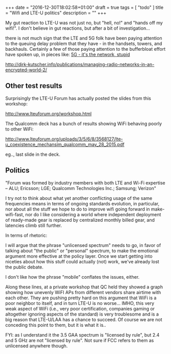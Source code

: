 +++
date = "2016-12-30T18:02:58+01:00"
draft = true
tags = [ "todo" ]
title = "Wifi and LTE-U politics"
description = ""
+++

My gut reaction to LTE-U was not just no, but "hell, no!" and "hands
off my wifi!". I don't believe in gut reactions, but after a bit of
investigation...

there is not much sign that the LTE and 5G folk have been paying
attention to the queuing delay problem that they have - in the handsets,
towers, and backhauls. Certainly a few of those paying attention to the
bufferbloat effort have spoken up, in pieces like: [5G - it's the
network, stupid](http://dirk-kutscher.info/posts/5g-its-the-network-stupid/)

http://dirk-kutscher.info/publications/managing-radio-networks-in-an-encrypted-world-2/


## Other test results

Surprisingly the LTE-U Forum has actually posted the slides from this workshop:

http://www.lteuforum.org/workshop.html

The Qualcomm deck has a bunch of results showing WiFi behaving poorly to other WiFi:

http://www.lteuforum.org/uploads/3/5/6/8/3568127/lte-u_coexistence_mechansim_qualcomm_may_28_2015.pdf

eg.., last slide in the deck.

## Politics

"Forum was formed by industry members with both LTE and Wi-Fi
expertise – ALU; Ericsson; LGE; Qualcomm Technologies Inc.; Samsung;
Verizon"


I try not to think about what yet another conflicting usage of the same
frequencies means in terms of ongoing standards evolution, in
particular, nor about all the stuff we hope to do to improve wifi going
forward in make-wifi-fast, nor do I like considering a world where
independent deployment of ready-made gear is replaced by centralized
monthly billed gear, and latencies climb still further.

In terms of rhetoric:

I will argue that the phrase "unlicensed spectrum" needs to go, in
favor of talking about "the public" or "personal" spectrum, to make
the emotional argument more effective at the policy layer. Once we
start getting into niceties about how this stuff could actually (not)
work, we've already lost the public debate.

I don't like how the phrase "mobile" conflates the issues, either.

Along these lines, at a private workshop that QC held they showed a
graph showing how unevenly WiFI APs from different vendors share airtime
with each other. They are pushing pretty hard on this argument that WiFi
is a poor neighbor to itself, and in turn LTE-U is no worse... IMHO,
this very weak aspect of WiFi (i.e., very poor certification, companies
gaming or altogether ignoring aspects of the standard) is very
troublesome and is a big reason that LTE-U/LAA has a chance to succeed.
Of course we are not conceding this point to them, but it is what it
is..

FYI: as I understand it the 3.5 GAA spectrum is "licensed by rule", but
2.4 and 5 GHz are not "licensed by rule". Not sure if FCC refers to them
as unlicensed anywhere though.
